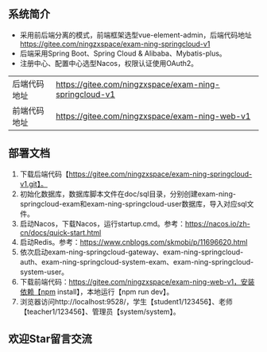 ## 系统简介
* 采用前后端分离的模式，前端框架选型vue-element-admin，后端代码地址 https://gitee.com/ningzxspace/exam-ning-springcloud-v1
* 后端采用Spring Boot、Spring Cloud & Alibaba、Mybatis-plus。
* 注册中心、配置中心选型Nacos，权限认证使用OAuth2。
<table>
    <tr>
        <td>后端代码地址</td>
        <td><a href="https://gitee.com/ningzxspace/exam-ning-springcloud-v1">https://gitee.com/ningzxspace/exam-ning-springcloud-v1</a></td>
    </tr>
    <tr>
        <td>前端代码地址</td>
        <td><a href="https://gitee.com/ningzxspace/exam-ning-web-v1">https://gitee.com/ningzxspace/exam-ning-web-v1</a></td>
    </tr>
</table>

## 部署文档
1. 下载后端代码【https://gitee.com/ningzxspace/exam-ning-springcloud-v1.git】。
2. 初始化数据库，数据库脚本文件在doc/sql目录，分别创建exam-ning-springcloud-exam和exam-ning-springcloud-user数据库，导入对应sql文件。 
3. 启动Nacos，下载Nacos，运行startup.cmd。参考：https://nacos.io/zh-cn/docs/quick-start.html
4. 启动Redis。参考：https://www.cnblogs.com/skmobi/p/11696620.html
5. 依次启动exam-ning-springcloud-gateway、exam-ning-springcloud-auth、exam-ning-springcloud-system-exam、exam-ning-springcloud-system-user。
6. 下载前端代码：https://gitee.com/ningzxspace/exam-ning-web-v1，安装依赖【npm install】，本地运行【npm run dev】。
7. 浏览器访问http://localhost:9528/，学生【student1/123456】、老师【teacher1/123456】、管理员【system/system】。

## 欢迎Star留言交流
